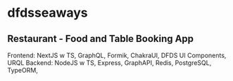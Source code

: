 # dfdsseaways

## Restaurant - Food and Table Booking App

Frontend: NextJS w TS, GraphQL, Formik, ChakraUI, DFDS UI Components, URQL
Backend: NodeJS w TS, Express, GraphAPI, Redis, PostgreSQL, TypeORM,

